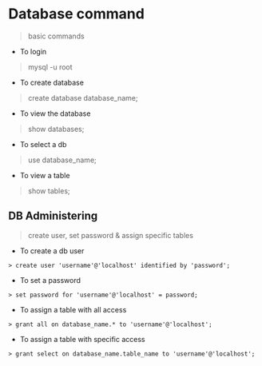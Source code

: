 # Database command
> basic commands

- To login
> mysql -u root

- To create database
> create database database_name;

- To view the database
> show databases;

- To select a db
> use database_name;

- To view a table
> show tables;

## DB Administering
> create user, set password & assign specific tables

- To create a db user 
```
> create user 'username'@'localhost' identified by 'password';
```
- To set a password
```
> set password for 'username'@'localhost' = password;
```
- To assign a table with all access 
```
> grant all on database_name.* to 'username'@'localhost';
```
- To assign a table with specific access
```
> grant select on database_name.table_name to 'username'@'localhost';
```